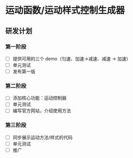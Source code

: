 # 运动函数/运动样式控制生成器

## 研发计划

### 第一阶段

- [ ] 提供可用的三个 demo（匀速、加速->减速、减速 -> 加速）
- [ ] 单元测试
- [ ] 发布第一版

### 第二阶段

- [ ] 添加核心功能：运动控制器
- [ ] 单元测试
- [ ] 编写官方网站，介绍使用方法

### 第三阶段

- [ ] 同步展示运动方法/样式的代码
- [ ] 单元测试
- [ ] 推广
